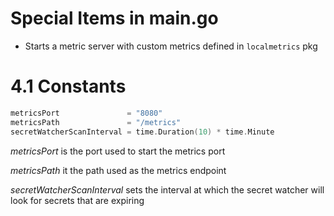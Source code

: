 # Special Items in main.go

- Starts a metric server with custom metrics defined in `localmetrics` pkg

# 4.1 Constants

```go
metricsPort               = "8080"
metricsPath               = "/metrics"
secretWatcherScanInterval = time.Duration(10) * time.Minute
```

*metricsPort* is the port used to start the metrics port

*metricsPath* it the path used as the metrics endpoint

*secretWatcherScanInterval* sets the interval at which the secret watcher will look for secrets that are expiring

